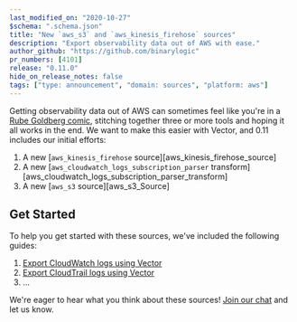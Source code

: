 ```yaml
---
last_modified_on: "2020-10-27"
$schema: ".schema.json"
title: "New `aws_s3` and `aws_kinesis_firehose` sources"
description: "Export observability data out of AWS with ease."
author_github: "https://github.com/binarylogic"
pr_numbers: [4101]
release: "0.11.0"
hide_on_release_notes: false
tags: ["type: announcement", "domain: sources", "platform: aws"]
---
```


Getting observability data out of AWS can sometimes feel like you're in a
[Rube Goldberg comic][rube_goldberg], stitching together three or more tools
and hoping it all works in the end. We want to make this easier with Vector,
and 0.11 includes our initial efforts:

1. A new [`aws_kinesis_firehose` source][aws_kinesis_firehose_source]
2. A new [`aws_cloudwatch_logs_subscription_parser` transform][aws_cloudwatch_logs_subscription_parser_transform]
3. A new [`aws_s3` source][aws_s3_Source]

## Get Started

To help you get started with these sources, we've included the following guides:

1. [Export CloudWatch logs using Vector]()
2. [Export CloudTrail logs using Vector]()
3. ...

We're eager to hear what you think about these sources! [Join our chat][chat]
and let us know.

[chat]: https://chat.vector.dev
[rube_goldberg]: https://en.wikipedia.org/wiki/Rube_Goldberg_machine
